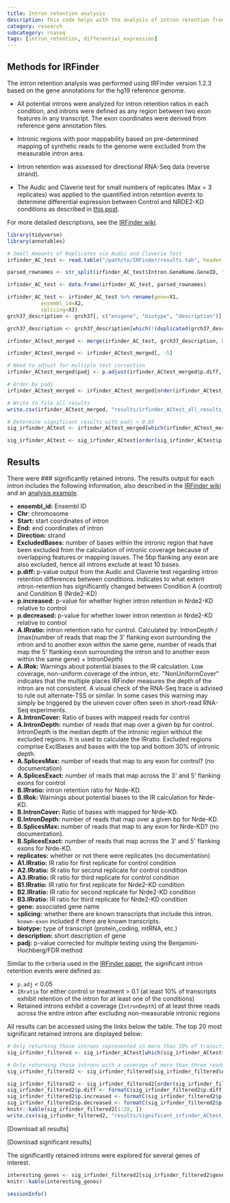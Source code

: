```yaml
---
title: Intron retention analysis
description: This code helps with the analysis of intron retention from RNAseq data.
category: research
subcategory: rnaseq
tags: [intron_retention, differential_expression]
---
```



## Methods for IRFinder

The intron retention analysis was performed using IRFinder version 1.2.3 based on the gene annotations for the hg19 reference genome.

- All potential introns were analyzed for intron retention ratios in each condition, and introns were defined as any region between two exon features in any transcript. The exon coordinates were derived from reference gene annotation files.

- Intronic regions with poor mappability based on pre-determined mapping of synthetic reads to the genome were excluded from the measurable intron area.

- Intron retention was assessed for directional RNA-Seq data (reverse strand).

- The Audic and Claverie test for small numbers of replicates (Max = 3 replicates) was applied to the quantified intron retention events to determine differential expression between Control and NRDE2-KD conditions as described in [this post](http://mimirna.centenary.org.au/irfinder/example1.html).

For more detailed descriptions, see the [IRFinder wiki](https://github.com/williamritchie/IRFinder/wiki).

```r
library(tidyverse)
library(annotables)

# Small Amounts of Replicates via Audic and Claverie Test
irfinder_AC_test <- read.table("/path/to/IRFinder/results.tab", header = T)

parsed_rownames <- str_split(irfinder_AC_test$Intron.GeneName.GeneID, "/", simplify = TRUE)

irfinder_AC_test <- data.frame(irfinder_AC_test, parsed_rownames)

irfinder_AC_test <- irfinder_AC_test %>% rename(gene=X1,
           ensembl_id=X2,
           splicing=X3)
grch37_description <- grch37[, c("ensgene", "biotype", "description")]

grch37_description <- grch37_description[which(!(duplicated(grch37_description$ensgene))), ]

irfinder_ACtest_merged <- merge(irfinder_AC_test, grch37_description, by.x="ensembl_id", by.y="ensgene")

irfinder_ACtest_merged <- irfinder_ACtest_merged[, -5]

# Need to adjust for multiple test correction
irfinder_ACtest_merged$padj <- p.adjust(irfinder_ACtest_merged$p.diff, "BH")

# Order by padj
irfinder_ACtest_merged <- irfinder_ACtest_merged[order(irfinder_ACtest_merged$padj), ]

# Write to file all results
write.csv(irfinder_ACtest_merged, "results/irfinder_ACtest_all_results_padj.csv")

# Determine significant results with padj < 0.05
sig_irfinder_ACtest <- irfinder_ACtest_merged[which(irfinder_ACtest_merged$padj < 0.05), ]

sig_irfinder_ACtest <- sig_irfinder_ACtest[order(sig_irfinder_ACtest$p.diff),]
```

## Results

There were ### significantly retained introns. The results output for each intron includes the following information, also described in the [IRFinder wiki](https://github.com/williamritchie/IRFinder/wiki) and an [analysis example](http://mimirna.centenary.org.au/irfinder/example1.html).

- **ensembl_id:** Ensembl ID
- **Chr**: chromosome
- **Start:** start coordinates of intron
- **End:** end coordinates of intron
- **Direction:** strand
- **ExcludedBases:** number of bases within the intronic region that have been excluded from the calculation of intronic coverage because of overlapping features or mapping issues. The 5bp flanking any exon are also excluded, hence all introns exclude at least 10 bases.
- **p.diff:** p-value output from the Audic and Claverie test regarding intron retention differences between conditions. Indicates to what extent intron-retention has significantly changed between Condition A (control) and Condition B (Nrde2-KD)
- **p.increased:** p-value for whether higher intron retention in Nrde2-KD relative to control
- **p.decreased:** p-value for whether lower intron retention in Nrde2-KD relative to control
- **A.IRratio:** intron retention ratio for control. Calculated by: IntronDepth / (max(number of reads that map the 3' flanking exon surrounding the intron and to another exon within the same gene, number of reads that map the 5' flanking exon surrounding the intron and to another exon within the same gene) + IntronDepth)
- **A.IRok:** Warnings about potential biases to the IR calculation. Low coverage, non-uniform coverage of the intron, etc. "NonUniformCover" indicates that the multiple places IRFinder measures the depth of the intron are not consistent. A visual check of the RNA-Seq trace is advised to rule out alternate-TSS or similar. In some cases this warning may simply be triggered by the uneven cover often seen in short-read RNA-Seq experiments.
- **A.IntronCover:** Ratio of bases with mapped reads for control
- **A.IntronDepth:** number of reads that map over a given bp for control. IntronDepth is the median depth of the intronic region without the excluded regions. It is used to calculate the IRratio. Excluded regions comprise ExclBases and bases with the top and bottom 30% of intronic depth.
- **A.SplicesMax:** number of reads that map to any exon for control? (no documentation)
- **A.SplicesExact:** number of reads that map across the 3' and 5' flanking exons for control
- **B.IRratio:** intron retention ratio for Nrde-KD.
- **B.IRok:** Warnings about potential biases to the IR calculation for Nrde-KD.
- **B.IntronCover:** Ratio of bases with mapped for Nrde-KD.
- **B.IntronDepth:** number of reads that map over a given bp for Nrde-KD.
- **B.SplicesMax:** number of reads that map to any exon for Nrde-KD? (no documentation).
- **B.SplicesExact:** number of reads that map across the 3' and 5' flanking exons for Nrde-KD.
- **replicates:** whether or not there were replicates (no documentation)
- **A1.IRratio:** IR ratio for first replicate for control condition
- **A2.IRratio:** IR ratio for second replicate for control condition
- **A3.IRratio:** IR ratio for third replicate for control condition
- **B1.IRratio:** IR ratio for first replicate for Nrde2-KD condition
- **B2.IRratio:** IR ratio for second replicate for Nrde2-KD condition
- **B3.IRratio:** IR ratio for third replicate for Nrde2-KD condition
- **gene:** associated gene name
- **splicing:** whether there are known transcripts that include this intron. `known-exon` included if there are known transcripts.
- **biotype:** type of transcript (protein_coding, mtRNA, etc.)
- **description:** short description of gene
- **padj:** p-value corrected for multiple testing using the Benjamini-Hochberg/FDR method

Similar to the criteria used in the [IRFinder paper](https://genomebiology.biomedcentral.com/articles/10.1186/s13059-017-1184-4), the significant intron retention events were defined as:

- `p.adj` < 0.05
- `IRratio` for either control or treatment > 0.1 (at least 10% of transcripts exhibit retention of the intron for at least one of the conditions)
- Retained introns exhibit a coverage (`IntronDepth`) of at least three reads across the entire intron after excluding non-measurable intronic regions

All results can be accessed using the links below the table. The top 20 most significant retained introns are displayed below:

```r
# Only returning those introns represented in more than 10% of transcripts in A or B
sig_irfinder_filtered <- sig_irfinder_ACtest[which(sig_irfinder_ACtest$A.IRratio > 0.1 | sig_irfinder_ACtest$B.IRratio > 0.1), ]

# Only returning those introns with a coverage of more than three reads across the entire intron after excluding non-measurable intronic regions
sig_irfinder_filtered2 <- sig_irfinder_filtered[sig_irfinder_filtered$A.IntronDepth > 3 | sig_irfinder_filtered$B.IntronDepth > 3, ]

sig_irfinder_filtered2 <- sig_irfinder_filtered2[order(sig_irfinder_filtered2$padj), ]
sig_irfinder_filtered2$p.diff <- formatC(sig_irfinder_filtered2$p.diff, format = "e", digits = 2)
sig_irfinder_filtered2$p.increased <- formatC(sig_irfinder_filtered2$p.increased, format = "e", digits = 2)
sig_irfinder_filtered2$p.decreased <- formatC(sig_irfinder_filtered2$p.decreased, format = "e", digits = 2)
knitr::kable(sig_irfinder_filtered2[1:20, ])
write.csv(sig_irfinder_filtered2, "results/significant_irfinder_ACtest_results_padj.csv")
```

[Download all results]

[Download significant results]

The significantly retained introns were explored for several genes of interest.

```r
interesting_genes <- sig_irfinder_filtered2[sig_irfinder_filtered2$gene %in% c(), ]
knitr::kable(interesting_genes)

```

```r
sessionInfo()
```

